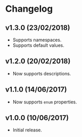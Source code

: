 # Changelog

## v1.3.0 (23/02/2018)

* Supports namespaces.
* Supports default values.

## v1.2.0 (20/02/2018)

* Now supports descriptions.

## v1.1.0 (14/06/2017)

* Now supports `enum` properties.

## v1.0.0 (10/06/2017)

* Initial release.
